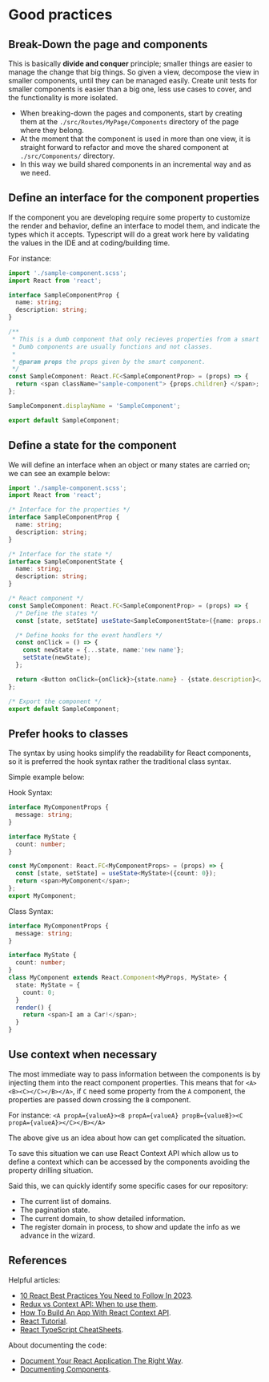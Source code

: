 # Good practices

## Break-Down the page and components

This is basically **divide and conquer** principle; smaller things are easier
to manage the change that big things. So given a view, decompose the view in
smaller components, until they can be managed easily. Create unit tests for
smaller components is easier than a big one, less use cases to cover, and
the functionality is more isolated.

- When breaking-down the pages and components, start by creating them at the
  `./src/Routes/MyPage/Components` directory of the page where they belong.
- At the moment that the component is used in more than one view, it is straight
  forward to refactor and move the shared component at `./src/Components/`
  directory.
- In this way we build shared components in an incremental way and as we need.

## Define an interface for the component properties

If the component you are developing require some property to customize
the render and behavior, define an interface to model them, and indicate
the types which it accepts. Typescript will do a great work here by validating
the values in the IDE and at coding/building time.

For instance:

```typescript
import './sample-component.scss';
import React from 'react';

interface SampleComponentProp {
  name: string;
  description: string;
}

/**
 * This is a dumb component that only recieves properties from a smart component.
 * Dumb components are usually functions and not classes.
 *
 * @param props the props given by the smart component.
 */
const SampleComponent: React.FC<SampleComponentProp> = (props) => {
  return <span className="sample-component"> {props.children} </span>;
};

SampleComponent.displayName = 'SampleComponent';

export default SampleComponent;
```

## Define a state for the component

We will define an interface when an object or many states are
carried on; we can see an example below:

```typescript
import './sample-component.scss';
import React from 'react';

/* Interface for the properties */
interface SampleComponentProp {
  name: string;
  description: string;
}

/* Interface for the state */
interface SampleComponentState {
  name: string;
  description: string;
}

/* React component */
const SampleComponent: React.FC<SampleComponentProp> = (props) => {
  /* Define the states */
  const [state, setState] useState<SampleComponentState>({name: props.name, description: props.description});

  /* Define hooks for the event handlers */
  const onClick = () => {
    const newState = {...state, name:'new name'};
    setState(newState);
  };

  return <Button onClick={onClick}>{state.name} - {state.description}</Button>;
};

/* Export the component */
export default SampleComponent;
```

## Prefer hooks to classes

The syntax by using hooks simplify the readability for
React components, so it is preferred the hook syntax rather
the traditional class syntax.

Simple example below:

Hook Syntax:

```typescript
interface MyComponentProps {
  message: string;
}

interface MyState {
  count: number;
}

const MyComponent: React.FC<MyComponentProps> = (props) => {
  const [state, setState] = useState<MyState>({count: 0});
  return <span>MyComponent</span>;
};
export MyComponent;
```

Class Syntax:

```typescript
interface MyComponentProps {
  message: string;
}

interface MyState {
  count: number;
}
class MyComponent extends React.Component<MyProps, MyState> {
  state: MyState = {
    count: 0;
  }
  render() {
    return <span>I am a Car!</span>;
  }
}
```

## Use context when necessary

The most immediate way to pass information between the components
is by injecting them into the react component properties. This means
that for `<A><B><C></C></B></A>`, if `C` need some property from the
`A` component, the properties are passed down crossing the `B` component.

For instance: `<A propA={valueA}><B propA={valueA} propB={valueB}><C propA={valueA}></C></B></A>`

The above give us an idea about how can get complicated the situation.

To save this situation we can use React Context API which
allow us to define a context which can be accessed by the components
avoiding the property drilling situation.

Said this, we can quickly identify some specific cases for our repository:

- The current list of domains.
- The pagination state.
- The current domain, to show detailed information.
- The register domain in process, to show and update the info
  as we advance in the wizard.

## References

Helpful articles:

- [10 React Best Practices You Need to Follow In 2023](https://www.makeuseof.com/must-follow-react-practices/).
- [Redux vs Context API: When to use them](https://dev.to/ruppysuppy/redux-vs-context-api-when-to-use-them-4k3p).
- [How To Build An App With React Context API](https://dev.to/elijahtrillionz/how-to-build-an-app-with-react-context-api-512e).
- [React Tutorial](https://www.w3schools.com/react/).
- [React TypeScript CheatSheets](https://react-typescript-cheatsheet.netlify.app/).

About documenting the code:

- [Document Your React Application The Right Way](https://www.mohammadfaisal.dev/blog/document-your-react-applications-the-right-way).
- [Documenting Components](https://react-styleguidist.js.org/docs/documenting/).
